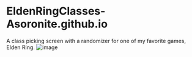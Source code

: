 # EldenRingClasses-Asoronite.github.io
A class picking screen with a randomizer for one of my favorite games, Elden Ring.
![image](https://user-images.githubusercontent.com/118924223/213364268-1c36a3a5-60f2-4b56-b6d5-f3aa8a0d39b5.png)
